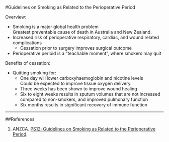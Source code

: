 #Guidelines on Smoking as Related to the Perioperative Period

Overview:
* Smoking is a major global health problem  
Greatest preventable cause of death in Australia and New Zealand.
* Increased risk of perioperative respiratory, cardiac, and wound related complications
	* Cessation prior to surgery improves surgical outcome
* Perioperative perioid is a "teachable moment", where smokers may quit

Benefits of cessation:
* Quitting smoking for:
	* One day will lower carboxyhaemoglobin and nicotine levels  
	Could be expected to improve tissue oxygen delivery.
	* Three weeks has been shown to improve wound healing
	* Six to eight weeks results in sputum volumes that are not increased compared to non-smokers, and improved pulmonary function
	* Six months results in significant recovery of immune function

---

##References
1. ANZCA. [PS12: Guidelines on Smoking as Related to the Perioperative Period](http://www.anzca.edu.au/Documents/ps12-2013-guidelines-on-smoking-as-related-to-the.pdf).